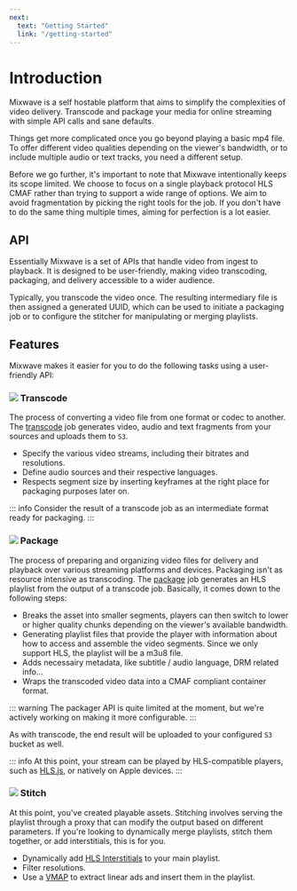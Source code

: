 ```yaml
---
next:
  text: "Getting Started"
  link: "/getting-started"
---
```


# Introduction

Mixwave is a self hostable platform that aims to simplify the complexities of video delivery. Transcode and package your media for online streaming with simple API calls and sane defaults.

Things get more complicated once you go beyond playing a basic mp4 file. To offer different video qualities depending on the viewer's bandwidth, or to include multiple audio or text tracks, you need a different setup.

Before we go further, it's important to note that Mixwave intentionally keeps its scope limited. We choose to focus on a single playback protocol HLS CMAF rather than trying to support a wide range of options. We aim to avoid fragmentation by picking the right tools for the job. If you don't have to do the same thing multiple times, aiming for perfection is a lot easier.

## API

Essentially Mixwave is a set of APIs that handle video from ingest to playback. It is designed to be user-friendly, making video transcoding, packaging, and delivery accessible to a wider audience.

Typically, you transcode the video once. The resulting intermediary file is then assigned a generated UUID, which can be used to initiate a packaging job or to configure the stitcher for manipulating or merging playlists.

## Features

Mixwave makes it easier for you to do the following tasks using a user-friendly API:

### <img src="/transcode.svg" class="title-image" /> Transcode

The process of converting a video file from one format or codec to another. The [transcode](/features/transcode) job generates video, audio and text fragments from your sources and uploads them to `S3`.

- Specify the various video streams, including their bitrates and resolutions.
- Define audio sources and their respective languages.
- Respects segment size by inserting keyframes at the right place for packaging purposes later on.

::: info
Consider the result of a transcode job as an intermediate format ready for packaging.
:::

### <img src="/package.svg" class="title-image" /> Package

The process of preparing and organizing video files for delivery and playback over various streaming platforms and devices. Packaging isn't as resource intensive as transcoding. The [package](/features/package) job generates an HLS playlist from the output of a transcode job. Basically, it comes down to the following steps:

- Breaks the asset into smaller segments, players can then switch to lower or higher quality chunks depending on the viewer's available bandwidth.
- Generating playlist files that provide the player with information about how to access and assemble the video segments. Since we only support HLS, the playlist will be a m3u8 file.
- Adds necessairy metadata, like subtitle / audio language, DRM related info...
- Wraps the transcoded video data into a CMAF compliant container format.

::: warning
The packager API is quite limited at the moment, but we're actively working on making it more configurable.
:::

As with transcode, the end result will be uploaded to your configured `S3` bucket as well.

::: info
At this point, your stream can be played by HLS-compatible players, such as [HLS.js](https://github.com/video-dev/hls.js), or natively on Apple devices.
:::

### <img src="/stitcher.svg" class="title-image" /> Stitch

At this point, you've created playable assets. Stitching involves serving the playlist through a proxy that can modify the output based on different parameters. If you're looking to dynamically merge playlists, stitch them together, or add interstitials, this is for you.

- Dynamically add [HLS Interstitials](https://developer.apple.com/videos/play/wwdc2022/10145/) to your main playlist.
- Filter resolutions.
- Use a [VMAP](https://www.iab.com/guidelines/vmap/) to extract linear ads and insert them in the playlist.
